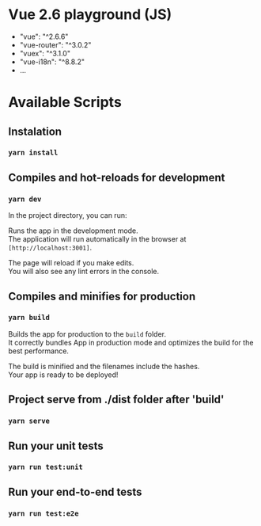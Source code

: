# Vue 2.6 playground (JS)

+ "vue": "^2.6.6"
+ "vue-router": "^3.0.2"
+ "vuex": "^3.1.0"
+ "vue-i18n": "^8.8.2"
+ ...

# Available Scripts
## Instalation
### `yarn install`

## Compiles and hot-reloads for development
### `yarn dev`
In the project directory, you can run:

Runs the app in the development mode.<br>
The application will run automatically in the browser at `[http://localhost:3001]`.

The page will reload if you make edits.<br>
You will also see any lint errors in the console.

## Compiles and minifies for production
### `yarn build`
Builds the app for production to the `build` folder.<br>
It correctly bundles App in production mode and optimizes the build for the best performance.

The build is minified and the filenames include the hashes.<br>
Your app is ready to be deployed!

## Project serve from ./dist folder after 'build'
### `yarn serve`

## Run your unit tests
### `yarn run test:unit`

## Run your end-to-end tests
### `yarn run test:e2e`

